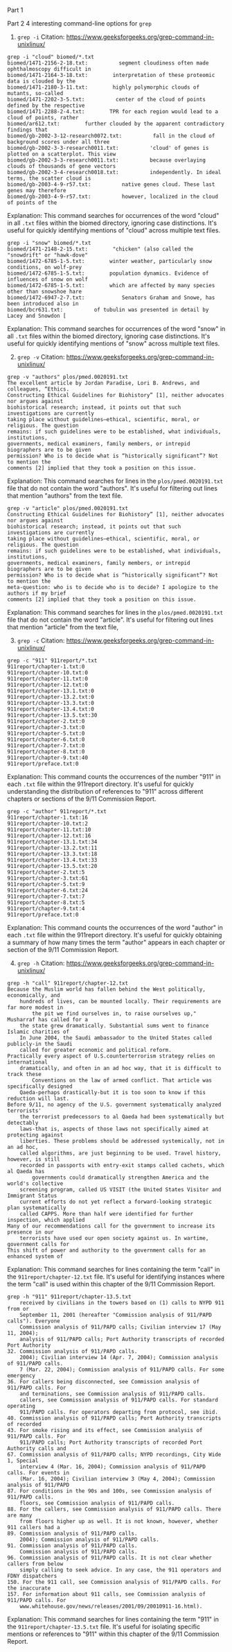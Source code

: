 Part 1


Part 2
4 interesting command-line options for `grep`
1. `grep -i`
Citation: https://www.geeksforgeeks.org/grep-command-in-unixlinux/
```
grep -i "cloud" biomed/*.txt
biomed/1471-2156-2-18.txt:          segment cloudiness often made ophthalmoscopy difficult in
biomed/1471-2164-3-18.txt:        interpretation of these proteomic data is clouded by the
biomed/1471-2180-3-11.txt:        highly polymorphic clouds of mutants, so-called
biomed/1471-2202-3-5.txt:          center of the cloud of points defined by the respective
biomed/1471-2288-2-4.txt:        TPR for each region would lead to a cloud of points, rather
biomed/ar612.txt:        further clouded by the apparent contradictory findings that
biomed/gb-2002-3-12-research0072.txt:          fall in the cloud of background scores under all three
biomed/gb-2002-3-3-research0011.txt:          'cloud' of genes is plotted on a scatterplot. This view
biomed/gb-2002-3-3-research0011.txt:          because overlaying clouds of thousands of gene vectors
biomed/gb-2002-3-4-research0018.txt:          independently. In ideal terms, the scatter cloud is
biomed/gb-2003-4-9-r57.txt:          native genes cloud. These last genes may therefore
biomed/gb-2003-4-9-r57.txt:          however, localized in the cloud of points of the
```
Explanation:
This command searches for occurrences of the word "cloud" in all `.txt` files within the biomed directory, 
ignoring case distinctions. It's useful for quickly identifying mentions of "cloud" across multiple text files.

```
grep -i "snow" biomed/*.txt
biomed/1471-2148-2-15.txt:        "chicken" (also called the "snowdrift" or "hawk-dove"
biomed/1472-6785-1-5.txt:        winter weather, particularly snow conditions, on wolf-prey
biomed/1472-6785-1-5.txt:        population dynamics. Evidence of influences of snow on wolf
biomed/1472-6785-1-5.txt:        which are affected by many species other than snowshoe hare
biomed/1472-6947-2-7.txt:            Senators Graham and Snowe, has been introduced also in
biomed/bcr631.txt:          of tubulin was presented in detail by Lacey and Snowdon [
```
Explanation:
This command searches for occurrences of the word "snow" in all `.txt` files within the biomed directory, 
ignoring case distinctions. It's useful for quickly identifying mentions of "snow" across multiple text files.



2. `grep -v`
Citation: https://www.geeksforgeeks.org/grep-command-in-unixlinux/
```
grep -v "authors" plos/pmed.0020191.txt        
The excellent article by Jordan Paradise, Lori B. Andrews, and colleagues, “Ethics.
Constructing Ethical Guidelines for Biohistory” [1], neither advocates nor argues against
biohistorical research; instead, it points out that such investigations are currently
taking place without guidelines—ethical, scientific, moral, or religious. The question
remains: if such guidelines were to be established, what individuals, institutions,
governments, medical examiners, family members, or intrepid biographers are to be given
permission? Who is to decide what is “historically significant”? Not to mention the
comments [2] implied that they took a position on this issue.
```
Explanation:
This command searches for lines in the `plos/pmed.0020191.txt` file that do not contain the word "authors". 
It's useful for filtering out lines that mention "authors" from the text file.

```
grep -v "article" plos/pmed.0020191.txt
Constructing Ethical Guidelines for Biohistory” [1], neither advocates nor argues against
biohistorical research; instead, it points out that such investigations are currently
taking place without guidelines—ethical, scientific, moral, or religious. The question
remains: if such guidelines were to be established, what individuals, institutions,
governments, medical examiners, family members, or intrepid biographers are to be given
permission? Who is to decide what is “historically significant”? Not to mention the
meta-question: who is to decide who is to decide? I apologize to the authors if my brief
comments [2] implied that they took a position on this issue.
```
Explanation:
This command searches for lines in the `plos/pmed.0020191.txt` file that do not contain the word "article". 
It's useful for filtering out lines that mention "article" from the text file, 

3. `grep -c`
Citation: https://www.geeksforgeeks.org/grep-command-in-unixlinux/
```
grep -c "911" 911report/*.txt
911report/chapter-1.txt:0
911report/chapter-10.txt:0
911report/chapter-11.txt:0
911report/chapter-12.txt:0
911report/chapter-13.1.txt:0
911report/chapter-13.2.txt:0
911report/chapter-13.3.txt:0
911report/chapter-13.4.txt:0
911report/chapter-13.5.txt:30
911report/chapter-2.txt:0
911report/chapter-3.txt:0
911report/chapter-5.txt:0
911report/chapter-6.txt:0
911report/chapter-7.txt:0
911report/chapter-8.txt:0
911report/chapter-9.txt:40
911report/preface.txt:0
```
Explanation:
This command counts the occurrences of the number "911" in each `.txt` file within the 911report directory. 
It's useful for quickly understanding the distribution of references to "911" across different chapters or sections of the 9/11 Commission Report.

```
grep -c "author" 911report/*.txt
911report/chapter-1.txt:16
911report/chapter-10.txt:2
911report/chapter-11.txt:10
911report/chapter-12.txt:16
911report/chapter-13.1.txt:34
911report/chapter-13.2.txt:11
911report/chapter-13.3.txt:18
911report/chapter-13.4.txt:33
911report/chapter-13.5.txt:20
911report/chapter-2.txt:5
911report/chapter-3.txt:61
911report/chapter-5.txt:9
911report/chapter-6.txt:24
911report/chapter-7.txt:7
911report/chapter-8.txt:5
911report/chapter-9.txt:4
911report/preface.txt:0
```
Explanation:
This command counts the occurrences of the word "author" in each `.txt` file within the 911report directory. 
It's useful for quickly obtaining a summary of how many times the term "author" appears in each chapter or section of the 9/11 Commission Report.

4. `grep -h`
Citation: https://www.geeksforgeeks.org/grep-command-in-unixlinux/
```
grep -h "call" 911report/chapter-12.txt
Because the Muslim world has fallen behind the West politically, economically, and
    hundreds of lives, can be mounted locally. Their requirements are far more modest in
        the pit we find ourselves in, to raise ourselves up," Musharraf has called for a
    the state grew dramatically. Substantial sums went to finance Islamic charities of
    In June 2004, the Saudi ambassador to the United States called publicly-in the Saudi
    called for greater economic and political reform.
Practically every aspect of U.S.counterterrorism strategy relies on international
    dramatically, and often in an ad hoc way, that it is difficult to track these
        Conventions on the law of armed conflict. That article was specifically designed
    Qaeda-perhaps drastically-but it is too soon to know if this reduction will last.
Before 9/11, no agency of the U.S. government systematically analyzed terrorists'
    the terrorist predecessors to al Qaeda had been systematically but detectably
    laws-that is, aspects of those laws not specifically aimed at protecting against
    liberties. These problems should be addressed systemically, not in an ad hoc,
    called algorithms, are just beginning to be used. Travel history, however, is still
    recorded in passports with entry-exit stamps called cachets, which al Qaeda has
        governments could dramatically strengthen America and the world's collective
    screening program, called US VISIT (the United States Visitor and Immigrant Status
    current efforts do not yet reflect a forward-looking strategic plan systematically
    called CAPPS. More than half were identified for further inspection, which applied
Many of our recommendations call for the government to increase its presence in our
    terrorists have used our open society against us. In wartime, government calls for
This shift of power and authority to the government calls for an enhanced system of
```
Explanation: 
This command searches for lines containing the term "call" in the `911report/chapter-12.txt` file. 
It's useful for identifying instances where the term "call" is used within this chapter of the 9/11 Commission Report.

```
grep -h "911" 911report/chapter-13.5.txt
    received by civilians in the towers based on (1) calls to NYPD 911 from or
    September 11, 2001 (hereafter "Commission analysis of 911/PAPD calls"). Everyone
    Commission analysis of 911/PAPD calls; Civilian interview 17 (May 11, 2004);
    analysis of 911/PAPD calls; Port Authority transcripts of recorded Port Authority
32. Commission analysis of 911/PAPD calls.
    2004); Civilian interview 14 (Apr. 7, 2004); Commission analysis of 911/PAPD calls.
    7 (Mar. 22, 2004); Commission analysis of 911/PAPD calls. For some emergency
36. For callers being disconnected, see Commission analysis of 911/PAPD calls. For
    and terminations, see Commission analysis of 911/PAPD calls.
    callers, see Commission analysis of 911/PAPD calls. For standard operating
    911/PAPD calls. For operators departing from protocol, see ibid.
40. Commission analysis of 911/PAPD calls; Port Authority transcripts of recorded
43. For smoke rising and its effect, see Commission analysis of 911/PAPD calls. For
    911/PAPD calls; Port Authority transcripts of recorded Port Authority calls and
67. Commission analysis of 911/PAPD calls; NYPD recordings, City Wide 1, Special
    interview 4 (Mar. 16, 2004); Commission analysis of 911/PAPD calls. For events in
    (Mar. 16, 2004); Civilian interview 3 (May 4, 2004); Commission analysis of 911/PAPD
87. For conditions in the 90s and 100s, see Commission analysis of 911/PAPD calls.
    floors, see Commission analysis of 911/PAPD calls.
88. For the callers, see Commission analysis of 911/PAPD calls. There are many
    from floors higher up as well. It is not known, however, whether 911 callers had a
89. Commission analysis of 911/PAPD calls.
    2004); Commission analysis of 911/PAPD calls.
91. Commission analysis of 911/PAPD calls.
    Commission analysis of 911/PAPD calls.
96. Commission analysis of 911/PAPD calls. It is not clear whether callers from below
    simply calling to seek advice. In any case, the 911 operators and FDNY dispatchers
150. For the 911 call, see Commission analysis of 911/PAPD calls. For the inaccurate
157. For information about 911 calls, see Commission analysis of 911/PAPD calls. For
    www.whitehouse.gov/news/releases/2001/09/20010911-16.html).
```
Explanation:
This command searches for lines containing the term "911" in the `911report/chapter-13.5.txt` file. 
It's useful for isolating specific mentions or references to "911" within this chapter of the 9/11 Commission Report.
